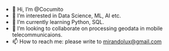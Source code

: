 - 👋 Hi, I’m @Cocumito
- 👀 I’m interested in Data Science, ML, AI etc.
- 🌱 I’m currently learning Python, SQL.
- 💞️ I’m looking to collaborate on processing geodata in mobile telecommunicaions.
- 📫 How to reach me: please write to mirandolux@gmail.com

<!---
Cocumito/Cocumito is a ✨ special ✨ repository because its `README.md` (this file) appears on your GitHub profile.
You can click the Preview link to take a look at your changes.
--->
